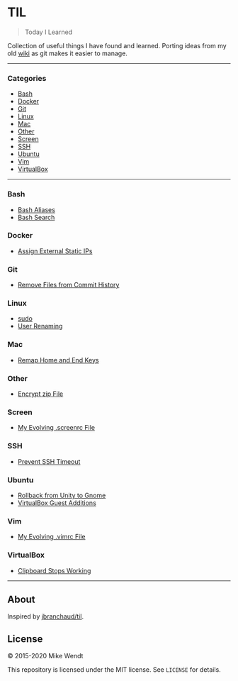 # TIL
> Today I Learned

Collection of useful things I have found and learned. Porting ideas 
from my old [wiki](http://wiki.mikewendt.net) as git makes it easier 
to manage.

---

### Categories

* [Bash](#bash)
* [Docker](#docker)
* [Git](#git)
* [Linux](#linux)
* [Mac](#mac)
* [Other](#other)
* [Screen](#screen)
* [SSH](#ssh)
* [Ubuntu](#ubuntu)
* [Vim](#vim)
* [VirtualBox](#virtualbox)

---

### Bash

- [Bash Aliases](bash/bash-aliases.md)
- [Bash Search](bash/bash-search.md)

### Docker

- [Assign External Static IPs](docker/assign-external-static-ips.md)

### Git

- [Remove Files from Commit History](git/remove-files-from-commit-history.md)

### Linux

- [sudo](linux/sudo.md)
- [User Renaming](linux/user-renaming.md)

### Mac

- [Remap Home and End Keys](mac/remap-home-and-end-keys.md)

### Other

- [Encrypt zip File](other/encrypt-zip-file.md)

### Screen

- [My Evolving .screenrc File](screen/.screenrc)

### SSH

- [Prevent SSH Timeout](ssh/prevent-ssh-timeout.md)

### Ubuntu

- [Rollback from Unity to Gnome](ubuntu/rollback-from-unity-to-gnome.md)
- [VirtualBox Guest Additions](ubuntu/virtualbox-guest-additions.md)

### Vim

- [My Evolving .vimrc File](vim/.vimrc)

### VirtualBox

- [Clipboard Stops Working](virtualbox/clipboard-stops-working.md)

---

## About

Inspired by [jbranchaud/til](https://github.com/jbranchaud/til).

## License

&copy; 2015-2020 Mike Wendt

This repository is licensed under the MIT license. See `LICENSE` for
details.

